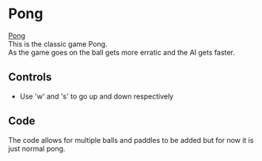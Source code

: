 # Pong
[Pong](https://simplenic.github.io/Pong) <br>
This is the classic game Pong. <br>
As the game goes on the ball gets more erratic and the AI gets faster.
## Controls
* Use 'w' and 's' to go up and down respectively
## Code
The code allows for multiple balls and paddles to be added but for now it is just normal pong.
